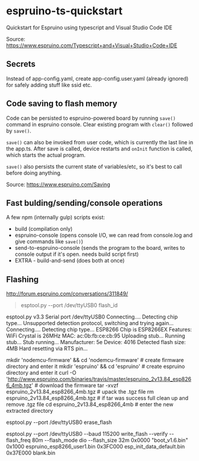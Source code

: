 # espruino-ts-quickstart
Quickstart for Espruino using typescript and Visual Studio Code IDE

Source: https://www.espruino.com/Typescript+and+Visual+Studio+Code+IDE 

## Secrets
Instead of app-config.yaml, create app-config.user.yaml (already ignored) for safely adding stuff like ssid etc. 

## Code saving to flash memory
Code can be persisted to espruino-powered board by running `save()` command in espruino console.
Clear existing program with `clear()` followed by `save()`.

`save()` can also be invoked from user code, which is currently the last line in the app.ts.
After save is called, device restarts and `onInit` function is called, which starts the actual program.

`save()` also persists the current state of variables/etc, so it's best to call before doing anything.

Source: https://www.espruino.com/Saving 

## Fast bulding/sending/console operations
A few npm (internally gulp) scripts exist:
- build (compilation only)
- espruino-console (opens console I/O, we can read from console.log and give commands like `save()`)
- send-to-espruino-console (sends the program to the board, writes to console output if it's open. needs build script first)
- EXTRA - build-and-send (does both at once)

## Flashing
http://forum.espruino.com/conversations/311849/


> esptool.py --port /dev/ttyUSB0 flash_id

esptool.py v3.3
Serial port /dev/ttyUSB0
Connecting....
Detecting chip type... Unsupported detection protocol, switching and trying again...
Connecting....
Detecting chip type... ESP8266
Chip is ESP8266EX
Features: WiFi
Crystal is 26MHz
MAC: ac:0b:fb:ce:cb:95
Uploading stub...
Running stub...
Stub running...
Manufacturer: 5e
Device: 4016
Detected flash size: 4MB
Hard resetting via RTS pin...


mkdir 'nodemcu-firmware' && cd 'nodemcu-firmware' # create firmware directory and enter it
mkdir 'espruino' && cd 'espruino' # create espruino directory and enter it
curl -O 'http://www.espruino.com/binaries/travis/master/espruino_2v13.84_esp8266_4mb.tgz' # download the firmware
tar -xvzf espruino_2v13.84_esp8266_4mb.tgz # upack the .tgz file
rm espruino_2v13.84_esp8266_4mb.tgz # if tar was success full clean up and remove .tgz file
cd espruino_2v13.84_esp8266_4mb # enter the new extracted directory

esptool.py --port /dev/ttyUSB0 erase_flash

esptool.py --port /dev/ttyUSB0 --baud 115200 write_flash --verify --flash_freq 80m --flash_mode dio --flash_size 32m 0x0000 "boot_v1.6.bin" 0x1000 espruino_esp8266_user1.bin 0x3FC000 esp_init_data_default.bin 0x37E000 blank.bin